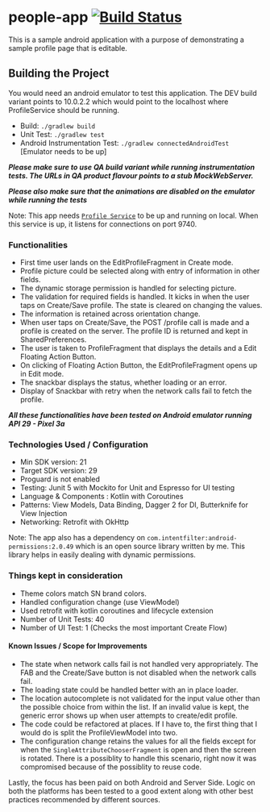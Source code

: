 # people-app [![Build Status](https://travis-ci.org/nishkarsh/people-app.svg?branch=master)](https://travis-ci.org/nishkarsh/people-app)
This is a sample android application with a purpose of demonstrating a sample profile page that is editable.

## Building the Project

You would need an android emulator to test this application. The DEV build variant points to 10.0.2.2 which would point to the localhost where ProfileService should be running.

- Build: `./gradlew build`
- Unit Test: `./gradlew test`
- Android Instrumentation Test: `./gradlew connectedAndroidTest` [Emulator needs to be up]

***Please make sure to use QA build variant while running instrumentation tests. The URLs in QA product flavour points to a stub MockWebServer.***

***Please also make sure that the animations are disabled on the emulator while running the tests***

Note: This app needs [`Profile Service`](https://github.com/nishkarsh/profile-service) to be up and running on local. When this service is up, it listens for connections on port 9740.

### Functionalities
- First time user lands on the EditProfileFragment in Create mode.
- Profile picture could be selected along with entry of information in other fields.
- The dynamic storage permission is handled for selecting picture.
- The validation for required fields is handled. It kicks in when the user taps on Create/Save profile. The state is cleared on changing the values.
- The information is retained across orientation change.
- When user taps on Create/Save, the POST /profile call is made and a profile is created on the server. The profile ID is returned and kept in SharedPreferences.
- The user is taken to ProfileFragment that displays the details and a Edit Floating Action Button.
- On clicking of Floating Action Button, the EditProfileFragment opens up in Edit mode.
- The snackbar displays the status, whether loading or an error.
- Display of Snackbar with retry when the network calls fail to fetch the profile.

***All these functionalities have been tested on Android emulator running API 29 - Pixel 3a***

### Technologies Used / Configuration
- Min SDK version: 21
- Target SDK version: 29
- Proguard is not enabled
- Testing: Junit 5 with Mockito for Unit and Espresso for UI testing
- Language & Components : Kotlin with Coroutines
- Patterns: View Models, Data Binding, Dagger 2 for DI, Butterknife for View Injection
- Networking: Retrofit with OkHttp

Note: The app also has a dependency on `com.intentfilter:android-permissions:2.0.49` which is an open source library written by me. This library helps in easily dealing with dynamic permissions.


### Things kept in consideration
- Theme colors match SN brand colors.
- Handled configuration change (use ViewModel)
- Used retrofit with kotlin coroutines and lifecycle extension
- Number of Unit Tests: 40
- Number of UI Test: 1 (Checks the most important Create Flow)

#### Known Issues / Scope for Improvements
- The state when network calls fail is not handled very appropriately. The FAB and the Create/Save button is not disabled when the network calls fail.
- The loading state could be handled better with an in place loader.
- The location autocomplete is not validated for the input value other than the possible choice from within the list. If an invalid value is kept, the generic error shows up when user attempts to create/edit profile.
- The code could be refactored at places. If I have to, the first thing that I would do is split the ProfileViewModel into two.
- The configuration change retains the values for all the fields except for when the `SingleAttributeChooserFragment` is open and then the screen is rotated. There is a possiblity to handle this scenario, right now it was compromised because of the possiblity to reuse code.

Lastly, the focus has been paid on both Android and Server Side. Logic on both the platforms has been tested to a good extent along with other best practices recommended by different sources.
